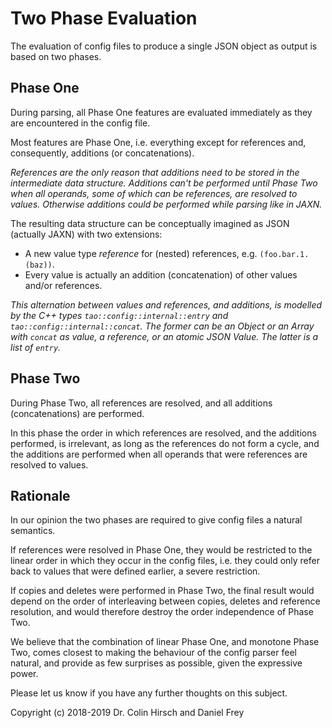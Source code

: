 # Two Phase Evaluation

The evaluation of config files to produce a single JSON object as output is based on two phases.

## Phase One

During parsing, all Phase One features are evaluated immediately as they are encountered in the config file.

Most features are Phase One, i.e. everything except for references and, consequently, additions (or concatenations).

*References are the only reason that additions need to be stored in the intermediate data structure. Additions can't be performed until Phase Two when all operands, some of which can be references, are resolved to values. Otherwise additions could be performed while parsing like in JAXN.*

The resulting data structure can be conceptually imagined as JSON (actually JAXN) with two extensions:

 * A new value type *reference* for (nested) references, e.g. `(foo.bar.1.(baz))`.
 * Every value is actually an addition (concatenation) of other values and/or references.

*This alternation between values and references, and additions, is modelled by the C++ types `tao::config::internal::entry` and `tao::config::internal::concat`. The former can be an Object or an Array with `concat` as value, a reference, or an atomic JSON Value. The latter is a list of `entry`.*

## Phase Two

During Phase Two, all references are resolved, and all additions (concatenations) are performed.

In this phase the order in which references are resolved, and the additions performed, is irrelevant, as long as the references do not form a cycle, and the additions are performed when all operands that were references are resolved to values.

## Rationale

In our opinion the two phases are required to give config files a natural semantics.

If references were resolved in Phase One, they would be restricted to the linear order in which they occur in the config files, i.e. they could only refer back to values that were defined earlier, a severe restriction.

If copies and deletes were performed in Phase Two, the final result would depend on the order of interleaving between copies, deletes and reference resolution, and would therefore destroy the order independence of Phase Two.

We believe that the combination of linear Phase One, and monotone Phase Two, comes closest to making the behaviour of the config parser feel natural, and provide as few surprises as possible, given the expressive power.

Please let us know if you have any further thoughts on this subject.

Copyright (c) 2018-2019 Dr. Colin Hirsch and Daniel Frey
